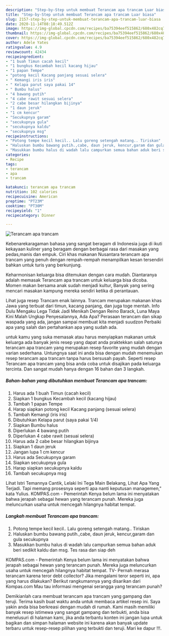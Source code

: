 ```yaml
---
description: "Step-by-Step untuk membuat Terancam apa trancam Luar biasa"
title: "Step-by-Step untuk membuat Terancam apa trancam Luar biasa"
slug: 2157-step-by-step-untuk-membuat-terancam-apa-trancam-luar-biasa
date: 2020-11-14T08:18:49.512Z
image: https://img-global.cpcdn.com/recipes/ba75394eef515862/680x482cq70/terancam-apa-trancam-foto-resep-utama.jpg
thumbnail: https://img-global.cpcdn.com/recipes/ba75394eef515862/680x482cq70/terancam-apa-trancam-foto-resep-utama.jpg
cover: https://img-global.cpcdn.com/recipes/ba75394eef515862/680x482cq70/terancam-apa-trancam-foto-resep-utama.jpg
author: Adele Yates
ratingvalue: 4.9
reviewcount: 42434
recipeingredient:
- "1 buah Timun cacah kecil"
- "1 bungkus Kecambah kecil kacang hijau"
- "1 papan Tempe"
- "potong kecil Kacang panjang sesuai selera"
- " Kemangi iris iris"
- " Kelapa parut saya pakai 14"
- " Bumbu halus"
- "4 bawang putih"
- "4 cabe rawit sesuai selera"
- "2 cabe besar hilangkan bijinya"
- "1 daun jeruk"
- "1 cm kencur"
- "Secukupnya garam"
- "secukupnya gula"
- "secukupnya kaldu"
- "secukupnya msg"
recipeinstructions:
- "Potong tempe kecil kecil.. Lalu goreng setengah matang.. Tiriskan"
- "Haluskan bumbu bawang putih.,cabe, daun jeruk, kencur,garam dan gula secukupnya"
- "Masukkan bumbu halus di wadah lalu campurkan semua bahan aduk beri sedikit kaldu dan msg. Tes rasa dan siap deh"
categories:
- Recipe
tags:
- terancam
- apa
- trancam

katakunci: terancam apa trancam 
nutrition: 102 calories
recipecuisine: American
preptime: "PT23M"
cooktime: "PT30M"
recipeyield: "1"
recipecategory: Dinner

---
```



![Terancam apa trancam](https://img-global.cpcdn.com/recipes/ba75394eef515862/680x482cq70/terancam-apa-trancam-foto-resep-utama.jpg)

Kebenarekaragaman bahasa yang sangat beragam di Indonesia juga di ikuti kekayaan kuliner yang beragam dengan berbagai rasa dari masakan yang pedas,manis dan empuk. Ciri khas makanan Nusantara terancam apa trancam yang penuh dengan rempah-rempah menampilkan kesan tersendiri bahkan untuk turis yang berkunjung.


Keharmonisan keluarga bisa ditemukan dengan cara mudah. Diantaranya adalah memasak Terancam apa trancam untuk keluarga bisa dicoba. Momen makan bersama anak sudah menjadi kultur, Banyak yang sering mencari masakan kampung mereka sendiri ketika di perantauan.

Lihat juga resep Trancam enak lainnya. Trancam merupakan makanan khas Jawa yang terbuat dari timun, kacang panjang, dan juga toge mentah. Info Dulu Mengaku Lega Tidak Jadi Menikah Dengan Reino Barack, Luna Maya Kini Malah Ungkap Penyesalannya, Ada Apa? Perasaan terancam dan sikap waspada yang ada, jangan sampai membuat kita menjadi suudzon Perbaiki apa yang salah dan pertahankan apa yang sudah ada.

untuk kamu yang suka memasak atau harus menyiapkan makanan untuk keluarga ada banyak jenis resep yang dapat anda praktekkan salah satunya terancam apa trancam yang merupakan resep favorite yang mudah dengan varian sederhana. Untungnya saat ini anda bisa dengan mudah menemukan resep terancam apa trancam tanpa harus bersusah payah.
Seperti resep Terancam apa trancam yang bisa anda coba untuk disajikan pada keluarga tercinta. Dan sangat mudah hanya dengan 16 bahan dan 3 langkah.


<!--inarticleads1-->

##### Bahan-bahan yang dibutuhkan membuat Terancam apa trancam:

1. Harus ada 1 buah Timun (cacah kecil)
1. Siapkan 1 bungkus Kecambah kecil (kacang hijau)
1. Tambah 1 papan Tempe
1. Harap siapkan potong kecil Kacang panjang (sesuai selera)
1. Tambah  Kemangi (iris iris)
1. Dibutuhkan  Kelapa parut (saya pakai 1/4)
1. Siapkan  Bumbu halus
1. Diperlukan 4 bawang putih
1. Diperlukan 4 cabe rawit (sesuai selera)
1. Harus ada 2 cabe besar hilangkan bijinya
1. Siapkan 1 daun jeruk
1. Jangan lupa 1 cm kencur
1. Harus ada Secukupnya garam
1. Siapkan secukupnya gula
1. Harap siapkan secukupnya kaldu
1. Tambah secukupnya msg


Lihat Istri Temannya Cantik, Lelaki Ini Tega Main Belakang, Lihat Apa Yang Terjadi. Tapi memang prosesnya seperti apa nanti keputusan managemen,&#34; kata Yulius. KOMPAS.com - Pemerintah Kenya belum lama ini menyatakan bahwa jerapah sebagai hewan yang terancam punah. Mereka juga meluncurkan usaha untuk mencegah hilangnya habitat tempat. 

<!--inarticleads2-->

##### Langkah membuat  Terancam apa trancam:

1. Potong tempe kecil kecil.. Lalu goreng setengah matang.. Tiriskan
1. Haluskan bumbu bawang putih.,cabe, daun jeruk, kencur,garam dan gula secukupnya
1. Masukkan bumbu halus di wadah lalu campurkan semua bahan aduk beri sedikit kaldu dan msg. Tes rasa dan siap deh


KOMPAS.com - Pemerintah Kenya belum lama ini menyatakan bahwa jerapah sebagai hewan yang terancam punah. Mereka juga meluncurkan usaha untuk mencegah hilangnya habitat tempat. TV- Pernah merasa terancam karena teror debt collector? Jika mengalami teror seperti ini, apa yang harus dilakukan? Berikut rangkumannya yang disarikan dari Kompas.com Mau tau informasi mengenai serangga yang terancam punah? 

Demikianlah cara membuat terancam apa trancam yang gampang dan teruji. Terima kasih buat waktu anda untuk membaca artikel resep ini. Saya yakin anda bisa berkreasi dengan mudah di rumah. Kami masih memiliki banyak resep istimewa yang sangat gampang dan terbukti, anda bisa menelusuri di halaman kami, jika anda terbantu konten ini jangan lupa untuk bagikan dan simpan halaman website ini karena akan banyak update terbaru untuk resep-resep pilihan yang terbukti dan teruji. Mari ke dapur !!!. 
